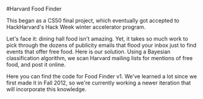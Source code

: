 #Harvard Food Finder

This began as a CS50 final project, which eventually got accepted to HackHarvard's Hack Week winter accelerator program.

Let's face it: dining hall food isn't amazing. Yet, it takes so much work to pick through the dozens of publicity emails that flood your inbox just to find events that offer free food. Here is our solution. Using a Bayesian classification algorithm, we scan Harvard mailing lists for mentions of free food, and post it online.

Here you can find the code for Food Finder v1. We've learned a lot since we first made it in Fall 2012, so we're currently working a newer iteration that will incorporate this knowledge.
